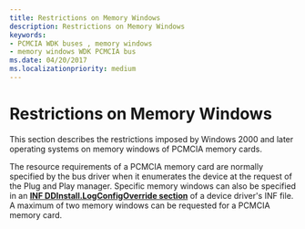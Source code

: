 ```yaml
---
title: Restrictions on Memory Windows
description: Restrictions on Memory Windows
keywords:
- PCMCIA WDK buses , memory windows
- memory windows WDK PCMCIA bus
ms.date: 04/20/2017
ms.localizationpriority: medium
---
```


# Restrictions on Memory Windows





This section describes the restrictions imposed by Windows 2000 and later operating systems on memory windows of PCMCIA memory cards.

The resource requirements of a PCMCIA memory card are normally specified by the bus driver when it enumerates the device at the request of the Plug and Play manager. Specific memory windows can also be specified in an [**INF DDInstall.LogConfigOverride section**](../install/inf-ddinstall-logconfigoverride-section.md) of a device driver's INF file. A maximum of two memory windows can be requested for a PCMCIA memory card.

 


